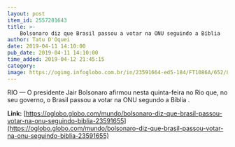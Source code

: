 ```yaml
---
layout: post
item_id: 2557281643
title: >-
    Bolsonaro diz que Brasil passou a votar na ONU seguindo a Bíblia
author: Tatu D'Oquei
date: 2019-04-11 14:10:00
pub_date: 2019-04-11 14:10:00
time_added: 2019-04-12 21:45:15
category: 
image: https://ogimg.infoglobo.com.br/in/23591664-ed5-184/FT1086A/652/82166900_RIRio-de-Janeiro-RJ-11-04-2019Encontro-de-bolsonaro-com-evangelicosalcolumbre-mala.jpg
---
```


RIO — O presidente Jair Bolsonaro afirmou nesta quinta-feira no Rio que, no seu governo, o Brasil passou a votar na ONU segundo a Bíblia .

**Link:** [https://oglobo.globo.com/mundo/bolsonaro-diz-que-brasil-passou-votar-na-onu-seguindo-biblia-23591655](https://oglobo.globo.com/mundo/bolsonaro-diz-que-brasil-passou-votar-na-onu-seguindo-biblia-23591655)

